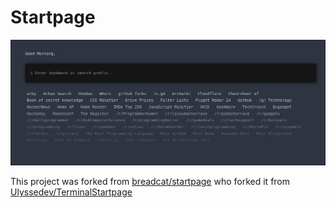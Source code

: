 # Startpage

![](preview.png)

This project was forked from [breadcat/startpage](https://github.com/breadcat/startpage) who forked it from [Ulyssedev/TerminalStartpage](https://github.com/Ulyssedev/TerminalStartpages) 


